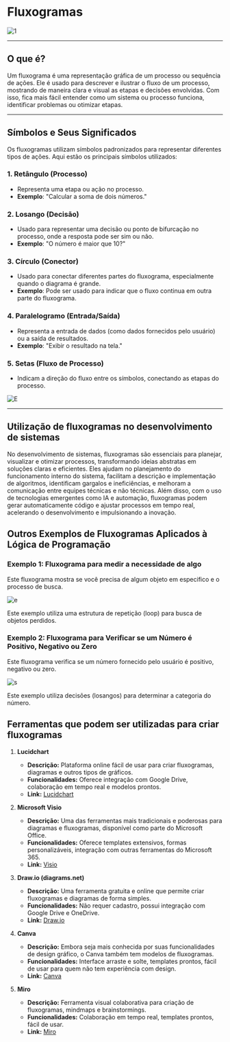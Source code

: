 # Fluxogramas

![1](https://blog.runrun.it/wp-content/uploads/2023/05/blog_132385-Fluxograma-de-processo.png)

---
## O que é?

 Um fluxograma é uma representação gráfica de um processo ou sequência de ações. Ele é usado para descrever e ilustrar o fluxo de um processo, mostrando de maneira clara e visual as etapas e decisões envolvidas. Com isso, fica mais fácil entender como um sistema ou processo funciona, identificar problemas ou otimizar etapas.

---
## Símbolos e Seus Significados

Os fluxogramas utilizam símbolos padronizados para representar diferentes tipos de ações. Aqui estão os principais símbolos utilizados:

 ### 1. Retângulo (Processo)  
   - Representa uma etapa ou ação no processo.  
   - **Exemplo**: "Calcular a soma de dois números."

 ### 2. Losango (Decisão)  
   - Usado para representar uma decisão ou ponto de bifurcação no processo, onde a resposta pode ser sim ou não.  
   - **Exemplo**: "O número é maior que 10?"

 ### 3. Círculo (Conector) 
   - Usado para conectar diferentes partes do fluxograma, especialmente quando o diagrama é grande.  
   - __Exemplo__: Pode ser usado para indicar que o fluxo continua em outra parte do fluxograma.

 ### 4. Paralelogramo (Entrada/Saída)
   - Representa a entrada de dados (como dados fornecidos pelo usuário) ou a saída de resultados.  
   - __Exemplo__: "Exibir o resultado na tela."

 ### 5. Setas (Fluxo de Processo)
   - Indicam a direção do fluxo entre os símbolos, conectando as etapas do processo.

![E](https://8quali.com.br/wp-content/uploads/2021/06/2021-06-20-2-e1624235843604.png) 

---

## Utilização de fluxogramas no desenvolvimento de sistemas

No desenvolvimento de sistemas, fluxogramas são essenciais para planejar, visualizar e otimizar processos, transformando ideias abstratas em soluções claras e eficientes. Eles ajudam no planejamento do funcionamento interno do sistema, facilitam a descrição e implementação de algoritmos, identificam gargalos e ineficiências, e melhoram a comunicação entre equipes técnicas e não técnicas. Além disso, com o uso de tecnologias emergentes como IA e automação, fluxogramas podem gerar automaticamente código e ajustar processos em tempo real, acelerando o desenvolvimento e impulsionando a inovação.

## Outros Exemplos de Fluxogramas Aplicados à Lógica de Programação

### Exemplo 1: Fluxograma para medir a necessidade de algo

Este fluxograma mostra se você precisa de algum objeto em especifico e o processo de busca.

![e](https://d2slcw3kip6qmk.cloudfront.net/marketing/pages/i18n/pt/Fluxograma_simples.png)

Este exemplo utiliza uma estrutura de repetição (loop) para busca de objetos perdidos.

### Exemplo 2: Fluxograma para Verificar se um Número é Positivo, Negativo ou Zero

Este fluxograma verifica se um número fornecido pelo usuário é positivo, negativo ou zero.

![s](https://th.bing.com/th/id/OIP.YTPtjz7S2W7BKyUjpMNjdAHaHg?rs=1&pid=ImgDetMain) 

Este exemplo utiliza decisões (losangos) para determinar a categoria do número.

## Ferramentas que podem ser utilizadas para criar fluxogramas

1. __Lucidchart__
   - __Descrição:__ Plataforma online fácil de usar para criar fluxogramas, diagramas e outros tipos de gráficos.
   - __Funcionalidades:__ Oferece integração com Google Drive, colaboração em tempo real e modelos prontos.
   - __Link:__ [Lucidchart](https://www.lucidchart.com/)

2. __Microsoft Visio__
   - __Descrição:__ Uma das ferramentas mais tradicionais e poderosas para diagramas e fluxogramas, disponível como parte do Microsoft Office.
   - __Funcionalidades:__ Oferece templates extensivos, formas personalizáveis, integração com outras ferramentas do Microsoft 365.
   - __Link:__ [Visio](https://www.microsoft.com/pt-br/microsoft-365/visio/flowchart-software)

3. __Draw.io (diagrams.net)__
   - __Descrição:__ Uma ferramenta gratuita e online que permite criar fluxogramas e diagramas de forma simples.
   - __Funcionalidades:__ Não requer cadastro, possui integração com Google Drive e OneDrive.
   - __Link:__ [Draw.io](https://app.diagrams.net/)

4. __Canva__
   - __Descrição:__ Embora seja mais conhecida por suas funcionalidades de design gráfico, o Canva também tem modelos de fluxogramas.
   - __Funcionalidades:__ Interface arraste e solte, templates prontos, fácil de usar para quem não tem experiência com design.
   - __Link:__ [Canva](https://www.canva.com/)

5. __Miro__
   - __Descrição:__ Ferramenta visual colaborativa para criação de fluxogramas, mindmaps e brainstormings.
   - __Funcionalidades:__ Colaboração em tempo real, templates prontos, fácil de usar.
   - __Link:__ [Miro](https://miro.com/)








